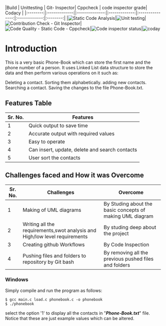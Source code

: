 |Build     | Unittesting | Git- Inspector| Cppcheck    | code inspector grade| Codacy |
|:--------:|:-------------:|:--------------:|:-------------:|:---------------:|:-------------:|:--------:|
|![Static Code Analysis](https://github.com/minhaaz717/mini-project/actions/workflows/static-code.yml/badge.svg?branch=main)|![Unit testing](https://github.com/minhaaz717/mini-project/actions/workflows/unit_testing.yml/badge.svg?branch=main)|![Contribution Check - Git Inspector](https://github.com/minhaaz717/mini-project/actions/workflows/git-inspector.yml/badge.svg?branch=main)|![Code Quality - Static Code - Cppcheck](https://github.com/minhaaz717/mini-project/actions/workflows/cpp_check.yml/badge.svg?branch=main)|![Code inspector status](https://www.code-inspector.com/project/25257/status/svg)|![ coday](https://app.codacy.com/gh/minhaaz717/project/dashboard?branch=main)

# Introduction
This is a very basic Phone-Book which can store the first name and the phone number of a person. It uses Linked List data structure to store the data and then perform various operations on it such as:

Deleting a contact.
Sorting them alphabetically.
adding new contacts.
Searching a contact.
Saving the changes to the file Phone-Book.txt.

## Features Table 

|Sr. No. | Features |
|--- |--- |
|1 | Quick output to save time |
|2 | Accurate output with required values |
|3 | Easy to operate |
|4 | Can insert, update, delete and search contacts |
|5 | User sort the contacts |


## Challenges faced and How it was Overcome
| Sr. No. | Challenges | Overcome |
|--- |--- |--- |
|1 | Making of UML diagrams | By Studing about the basic concepts of making UML diagram |
|2 | Writing all the requirements,swot analysis and High/low level requirements | By studing deep about the project |
|3 | Creating github Workflows | By Code Inspection |
|4 | Pushing files and folders to repository by Git bash | By removing all the previous pushed files and folders |



### Windows
Simply compile and run the program as follows:
```
$ gcc main.c load.c phonebook.c -o phonebook
$ ./phonebook
```

select the option '1' to display all the contacts in "**_Phone-Book.txt_**" file. Notice that these are just example values which can be altered.

